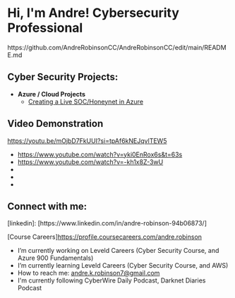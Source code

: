 <h1>Hi, I'm Andre! Cybersecurity Professional</h1>
https://github.com/AndreRobinsonCC/AndreRobinsonCC/edit/main/README.md

<h2> Cyber Security Projects:</h2>

- <b>Azure / Cloud Projects </b>
  - [Creating a Live SOC/Honeynet in Azure](https://github.com/AndreRobinsonCC/Azure-SOC)


<h2> Video Demonstration</h2>

https://youtu.be/mOjbD7FkUUI?si=tpAf6kNEJqvlTEW5


- https://www.youtube.com/watch?v=yki0EnRox6s&t=63s
- https://www.youtube.com/watch?v=-kh1x8Z-3wU
- 
- 
- 


<h2>  Connect with me:</h2>
[linkedin]: [https://www.linkedin.com/in/andre-robinson-94b06873/]

[Course Careers]https://profile.coursecareers.com/andre.robinson
-  I’m currently working on Leveld Careers (Cyber Security Course, and Azure 900 Fundamentals)
-  I’m currently learning Leveld Careers (Cyber Security Course, and AWS)
-  How to reach me: andre.k.robinson7@gmail.com
-  I'm currently following CyberWire Daily Podcast, Darknet Diaries Podcast

<!--
















